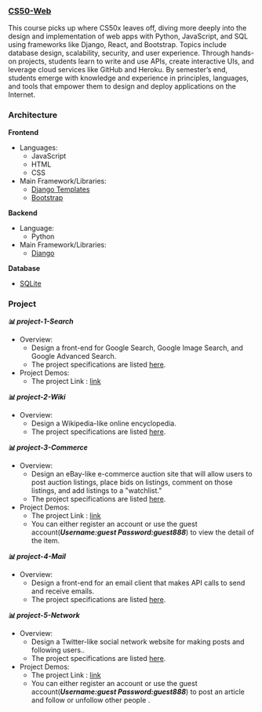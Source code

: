 ### [CS50-Web](https://cs50.harvard.edu/web/2020/) 
This course picks up where CS50x leaves off, diving more deeply into the design and implementation of web apps with Python, JavaScript, and SQL using frameworks like Django, React, and Bootstrap. Topics include database design, scalability, security, and user experience. Through hands-on projects, students learn to write and use APIs, create interactive UIs, and leverage cloud services like GitHub and Heroku. By semester’s end, students emerge with knowledge and experience in principles, languages, and tools that empower them to design and deploy applications on the Internet.

### Architecture
**Frontend**
- Languages: 
 	* JavaScript
	* HTML
	* CSS
- Main Framework/Libraries:
 	* [Django Templates](https://docs.djangoproject.com/en/3.1/ref/templates/language/)
	* [Bootstrap](https://getbootstrap.com/)

**Backend**
- Language: 
	* Python
- Main Framework/Libraries:
 	* [Django](https://www.djangoproject.com/)

**Database**
- [SQLite](https://www.sqlite.org/index.html)

### Project 
***📊 project-1-Search***
-  Overview: 
   * Design a front-end for Google Search, Google Image Search, and Google Advanced Search.
   * The project specifications are listed [here](https://cs50.harvard.edu/web/2020/projects/0/search/).
- Project Demos:
   * The project Link : [link](https://popolee0513.github.io/Search.github.io/)

***📊 project-2-Wiki***
- Overview: 
  * Design a Wikipedia-like online encyclopedia.
  * The project specifications are listed [here](https://cs50.harvard.edu/web/2020/projects/1/wiki/).

***📊 project-3-Commerce***
-  Overview: 
   * Design an eBay-like e-commerce auction site that will allow users to post auction listings, place bids on listings, comment on those listings, and add listings to a "watchlist."
   * The project specifications are listed [here](https://cs50.harvard.edu/web/2020/projects/2/commerce/).
- Project Demos:
   * The project Link : [link](https://popo-commerce.herokuapp.com/)
   * You can either register an account or use the guest account(***Username:guest Password:guest888***) to view the detail of the item.
 
***📊 project-4-Mail***
- Overview: 
  * Design a front-end for an email client that makes API calls to send and receive emails.
  * The project specifications are listed [here](https://cs50.harvard.edu/web/2020/projects/3/mail/).

***📊 project-5-Network***
- Overview: 
  * Design a Twitter-like social network website for making posts and following users..
  * The project specifications are listed [here](https://cs50.harvard.edu/web/2020/projects/4/network/).
- Project Demos:
   * The project Link : [link](https://popo-network.herokuapp.com/)
   * You can either register an account or use the guest account(***Username:guest Password:guest888***) to post an article and follow or unfollow other people .








